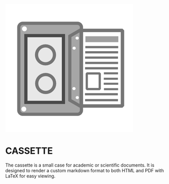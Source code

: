 
<img src="https://raw.githubusercontent.com/bradleyrp/cassette/master/cas/sources/cassette.png"/>

CASSETTE
========

The cassette is a small case for academic or scientific documents.
It is designed to render a custom markdown format to both HTML and 
PDF with LaTeX for easy viewing.